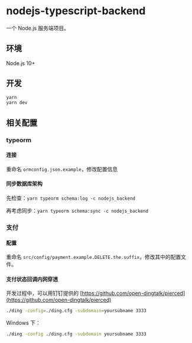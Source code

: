 # nodejs-typescript-backend

一个 Node.js 服务端项目。

## 环境

Node.js 10+

## 开发

```bash
yarn
yarn dev
```

## 相关配置

### typeorm

#### 连接

重命名 `ormconfig.json.example`，修改配置信息

#### 同步数据库架构

先检查：`yarn typeorm schema:log -c nodejs_backend`

再考虑同步：`yarn typeorm schema:sync -c nodejs_backend`

### 支付

#### 配置

重命名 `src/config/payment.example.DELETE.the.suffix`，修改其中的配置文件。

#### 支付状态回调内网穿透

开发过程中，可以用钉钉提供的 [https://github.com/open-dingtalk/pierced](https://github.com/open-dingtalk/pierced)

```bash
./ding -config=./ding.cfg -subdomain=yoursubname 3333
```

Windows 下：

```bash
./ding -config ./ding.cfg -subdomain yoursubname 3333
```
